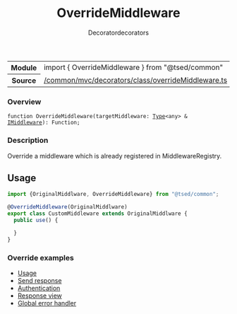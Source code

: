 
<header class="symbol-info-header"><h1 id="overridemiddleware">OverrideMiddleware</h1><label class="symbol-info-type-label decorator">Decorator</label><label class="api-type-label decorators" title="decorators">decorators</label></header>
<!-- summary -->
<section class="symbol-info"><table class="is-full-width"><tbody><tr><th>Module</th><td><div class="lang-typescript"><span class="token keyword">import</span> { OverrideMiddleware }&nbsp;<span class="token keyword">from</span>&nbsp;<span class="token string">"@tsed/common"</span></div></td></tr><tr><th>Source</th><td><a href="https://github.com/Romakita/ts-express-decorators/blob/v4.10.3/src//common/mvc/decorators/class/overrideMiddleware.ts#L0-L0">/common/mvc/decorators/class/overrideMiddleware.ts</a></td></tr></tbody></table></section>
<!-- overview -->


### Overview


<pre><code class="typescript-lang ">function <span class="token function">OverrideMiddleware</span><span class="token punctuation">(</span>targetMiddleware<span class="token punctuation">:</span> <a href="#api/core/type"><span class="token">Type</span></a><<span class="token keyword">any</span>> & <a href="#api/common/mvc/imiddleware"><span class="token">IMiddleware</span></a><span class="token punctuation">)</span><span class="token punctuation">:</span> Function<span class="token punctuation">;</span></code></pre>


<!-- Parameters -->

<!-- Description -->


### Description

Override a middleware which is already registered in MiddlewareRegistry.

## Usage

```typescript
import {OriginalMiddlware, OverrideMiddleware} from "@tsed/common";

@OverrideMiddleware(OriginalMiddlware)
export class CustomMiddleware extends OriginalMiddlware {
  public use() {

  }
}
```

### Override examples

* [Usage](docs/middlewares/override-middleware.md)
* [Send response](docs/middlewares/override/send-response.md)
* [Authentication](docs/middlewares/override/authentication.md)
* [Response view](docs/middlewares/override/response-view.md)
* [Global error handler](docs/middlewares/override/global-error-handler.md)

<!-- Members -->

